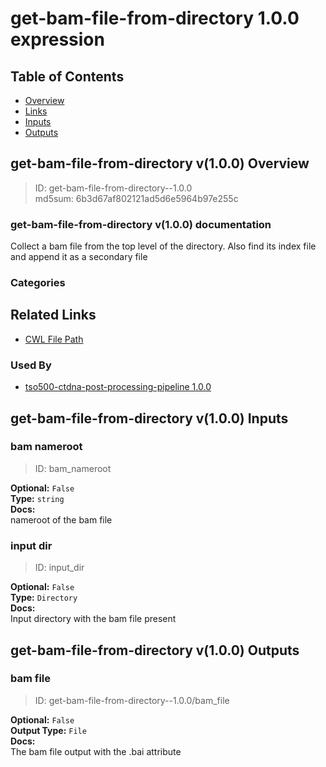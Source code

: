 
get-bam-file-from-directory 1.0.0 expression
============================================

## Table of Contents
  
- [Overview](#get-bam-file-from-directory-v100-overview)  
- [Links](#related-links)  
- [Inputs](#get-bam-file-from-directory-v100-inputs)  
- [Outputs](#get-bam-file-from-directory-v100-outputs)  


## get-bam-file-from-directory v(1.0.0) Overview



  
> ID: get-bam-file-from-directory--1.0.0  
> md5sum: 6b3d67af802121ad5d6e5964b97e255c

### get-bam-file-from-directory v(1.0.0) documentation
  
Collect a bam file from the top level of the directory.
Also find its index file and append it as a secondary file

### Categories
  


## Related Links
  
- [CWL File Path](../../../../../../expressions/get-bam-file-from-directory/1.0.0/get-bam-file-from-directory__1.0.0.cwl)  


### Used By
  
- [tso500-ctdna-post-processing-pipeline 1.0.0](../../../workflows/tso500-ctdna-post-processing-pipeline/1.0.0/tso500-ctdna-post-processing-pipeline__1.0.0.md)  

  


## get-bam-file-from-directory v(1.0.0) Inputs

### bam nameroot



  
> ID: bam_nameroot
  
**Optional:** `False`  
**Type:** `string`  
**Docs:**  
nameroot of the bam file


### input dir



  
> ID: input_dir
  
**Optional:** `False`  
**Type:** `Directory`  
**Docs:**  
Input directory with the bam file present

  


## get-bam-file-from-directory v(1.0.0) Outputs

### bam file



  
> ID: get-bam-file-from-directory--1.0.0/bam_file  

  
**Optional:** `False`  
**Output Type:** `File`  
**Docs:**  
The bam file output with the .bai attribute
  

  

